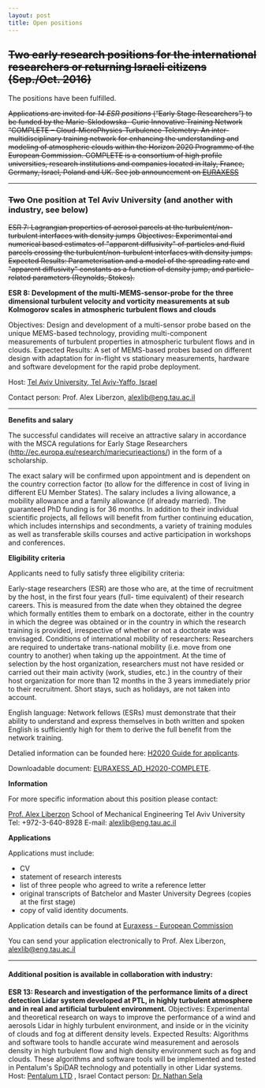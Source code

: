 ```yaml
---
layout: post
title: Open positions
---
```


## ~~Two early research positions for the international researchers or returning Israeli citizens (Sep./Oct. 2016)~~

The positions have been fulfilled. 

~~Applications are invited for *14 ESR positions* (“Early Stage Researchers”) to be funded by the Marie-Sklodowska- Curie Innovative Training Network “COMPLETE – Cloud-MicroPhysics-Turbulence-Telemetry: An inter-multidisciplinary training network for enhancing the understanding and modeling of atmospheric clouds within the Horizon 2020 Programme of the European Commission. COMPLETE is a consortium of high profile universities, research institutions and companies located in ltaly, France, Germany, Israel, Poland and UK. See job announcement on [EURAXESS](http://ec.europa.eu/euraxess/index.cfm/jobs/jobDetails/34099915)~~

-----

### ~~Two~~ One position at Tel Aviv University (and another with industry, see below)


~~ESR 7: Lagrangian properties of aerosol parcels at the turbulent/non-turbulent interfaces with density
jumps~~
~~Objectives: Experimental and numerical based estimates of "apparent diffusivity" of particles and fluid parcels
crossing the turbulent/non-turbulent interfaces with density jumps.
Expected Results: Parameterisation and a model of the spreading rate and "apparent diffusivity" constants as a
function of density jump, and particle-related parameters (Reynolds, Stokes).~~


**ESR 8: Development of the multi-MEMS-sensor-probe for the three dimensional turbulent velocity and
vorticity measurements at sub Kolmogorov scales in atmospheric turbulent flows and clouds**

Objectives: Design and development of a multi-sensor probe based on the unique MEMS-based technology,
providing multi-component measurements of turbulent properties in atmospheric turbulent flows and in clouds.
Expected Results: A set of MEMS-based probes based on different design with adaptation for in-flight vs stationary
measurements, hardware and software development for the rapid probe deployment.

Host: [Tel Aviv University, Tel Aviv-Yaffo, Israel](https://english.tau.ac.il/)

Contact person: Prof. Alex Liberzon, [alexlib@eng.tau.ac.il](mailto:alexlib@eng.tau.ac.il)

-----

**Benefits and salary**

The successful candidates will receive an attractive salary in accordance with the MSCA regulations for Early Stage Researchers (http://ec.europa.eu/research/mariecurieactions/) in the form of a scholarship.

The exact salary will be confirmed upon appointment and is dependent on the country correction fac­tor (to allow for the difference in cost of living in different EU Member States). The salary includes a living al­lowance, a mobility allowance and a family allowance (if already married). The guaranteed PhD funding is for 36 months. In addition to their individual scientific projects, all fellows will benefit from further continuing education, which includes internships and secondments, a variety of training modules as well as transferable skills courses and active participation in workshops and conferences.

**Eligibility criteria**

Applicants need to fully satisfy three eligibility criteria:

Early-stage researchers (ESR) are those who are, at the time of recruitment by the host, in the first four years (full- time equivalent) of their research careers. This is measured from the date when they obtained the degree which formally entitles them to embark on a doctorate, either in the country in which the degree was obtained or in the country in which the research training is provided, irrespective of whether or not a doctorate was envisaged.
Conditions of international mobility of researchers: Researchers are required to undertake trans-national mo­bility (i.e. move from one country to another) when taking up the appointment. At the time of selection by the host organization, researchers must not have resided or carried out their main activity (work, studies, etc.) in the country of their host organization for more than 12 months in the 3 years immediately prior to their recruitment. Short stays, such as holidays, are not taken into account.

English language: Network fellows (ESRs) must demonstrate that their ability to understand and express them­selves in both written and spoken English is sufficiently high for them to derive the full benefit from the network training.

Detalied information can be founded here: [H2020 Guide for applicants](http://ec.europa.eu/research/participants/portal/doc/call/h2020/h2020-msca-if-2015/1645199-guide_for_applicants_if_2015_en.pdf).

Downloadable document: [EURAXESS_AD_H2020-COMPLETE](http://www.envisens.com/wp-content/uploads/2016/07/EUROAXESS_AD_H2020-COMPLETE1.pdf).


**Information**

For more specific information about this position please contact:

[Prof. Alex Liberzon](http://www.eng.tau.ac.il/~alexlib)
School of Mechanical Engineering
Tel Aviv University
Tel: +972-3-640-8928
E-mail: [alexlib@eng.tau.ac.il](mailto:alexlib@eng.tau.ac.il)

**Applications**

Applications must include:  
- CV  
- statement of research interests  
- list of three people who agreed to write a reference letter  
- original transcripts of Batchelor and Master University Degrees (copies at the first stage)  
- copy of valid identity documents.  

Application details can be found at [Euraxess - European Commission](http://ec.europa.eu/euraxess/index.cfm/jobs/jobDetails/34099915)

You can send your application electronically to Prof. Alex Liberzon, [alexlib@eng.tau.ac.il](mailto:alexlib@eng.tau.ac.il)



----

#### Additional position is available in collaboration with industry:

**ESR 13: Research and investigation of the performance limits of a direct detection Lidar system developed
at PTL, in highly turbulent atmosphere and in real and artificial turbulent environment.**
Objectives: Experimental and theoretical research on ways to improve the performance of a wind and aerosols Lidar
in highly turbulent environment, and inside or in the vicinity of clouds and fog at different density levels.
Expected Results: Algorithms and software tools to handle accurate wind measurement and aerosols density in
high turbulent flow and high density environment such as fog and clouds. These algorithms and software tools will
be implemented and tested in Pentalum's SpiDAR technology and potentially in other Lidar systems.
Host: [Pentalum LTD](http://www.pentalum.com/) , Israel
Contact person: [Dr. Nathan Sela](mailto:nathan.sela@pentalum.com)
